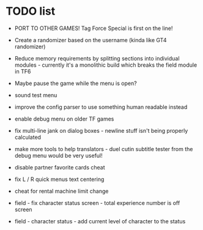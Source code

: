 # TODO list

- PORT TO OTHER GAMES! Tag Force Special is first on the line!

- Create a randomizer based on the username (kinda like GT4 randomizer)

- Reduce memory requirements by splitting sections into individual modules - currently it's a monolithic build which breaks the field module in TF6

- Maybe pause the game while the menu is open?

- sound test menu

- improve the config parser to use something human readable instead

- enable debug menu on older TF games

- fix multi-line jank on dialog boxes - newline stuff isn't being properly calculated

- make more tools to help translators - duel cutin subtitle tester from the debug menu would be very useful!

- disable partner favorite cards cheat

- fix L / R quick menus text centering

- cheat for rental machine limit change

- field - fix character status screen - total experience number is off screen

- field - character status - add current level of character to the status

